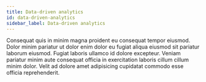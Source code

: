 ```yaml
---
title: Data-driven analytics
id: data-driven-analytics
sidebar_label: Data-driven analytics
---
```


Consequat quis in minim magna proident eu consequat tempor eiusmod. Dolor minim pariatur ut dolor enim dolor eu fugiat aliqua eiusmod sit pariatur laborum eiusmod. Fugiat laboris ullamco id dolore excepteur. Veniam pariatur minim aute consequat officia in exercitation laboris cillum cillum minim dolor. Velit ad dolore amet adipisicing cupidatat commodo esse officia reprehenderit.

